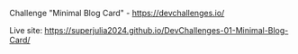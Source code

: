 Challenge "Minimal Blog Card" - https://devchallenges.io/

Live site: https://superjulia2024.github.io/DevChallenges-01-Minimal-Blog-Card/
